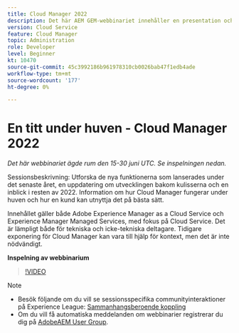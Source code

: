 ```yaml
---
title: Cloud Manager 2022
description: Det här AEM GEM-webbinariet innehåller en presentation och en demonstration om följande:Utforska de nya funktionerna som släpptes förra året, en uppdatering bakom kulisserna ... (Beskrivningarna ska vara mellan 60 och 160 tecken)
version: Cloud Service
feature: Cloud Manager
topic: Administration
role: Developer
level: Beginner
kt: 10470
source-git-commit: 45c3992186b961978310cb0026bab47f1edb4ade
workflow-type: tm+mt
source-wordcount: '177'
ht-degree: 0%

---
```



# En titt under huven - Cloud Manager 2022

*Det här webbinariet ägde rum den 15-30 juni UTC. Se inspelningen nedan.*

Sessionsbeskrivning: Utforska de nya funktionerna som lanserades under det senaste året, en uppdatering om utvecklingen bakom kulisserna och en inblick i resten av 2022. Information om hur Cloud Manager fungerar under huven och hur en kund kan utnyttja det på bästa sätt.  

Innehållet gäller både Adobe Experience Manager as a Cloud Service och Experience Manager Managed Services, med fokus på Cloud Service. Det är lämpligt både för tekniska och icke-tekniska deltagare. Tidigare exponering för Cloud Manager kan vara till hjälp för kontext, men det är inte nödvändigt.

**Inspelning av webbinarium**

>[!VIDEO](https://video.tv.adobe.com/v/343876)

>[!NOTE]
>
>* Besök följande om du vill se sessionsspecifika communityinteraktioner på Experience League: [Sammanhangsberoende koppling](https://adobe.ly/3O0rdzd)
>* Om du vill få automatiska meddelanden om webbinarier registrerar du dig på [AdobeAEM User Group](https://aem-augs.adobe.com/).

